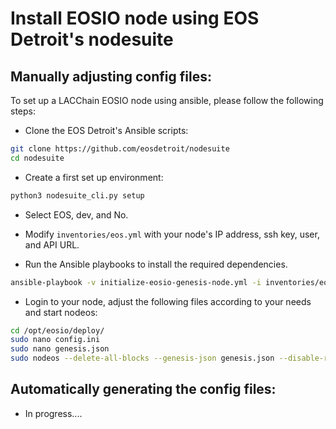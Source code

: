 # Install EOSIO node using EOS Detroit's nodesuite

## Manually adjusting config files:

To set up a LACChain EOSIO node using ansible, please follow the following steps:

* Clone the EOS Detroit's Ansible scripts:

```bash
git clone https://github.com/eosdetroit/nodesuite
cd nodesuite
```

* Create a first set up environment:

```bash
python3 nodesuite_cli.py setup
```

* Select EOS, dev, and No.

* Modify ```inventories/eos.yml``` with your node's IP address, ssh key, user, and API URL.

* Run the Ansible playbooks to install the required dependencies.

```bash
ansible-playbook -v initialize-eosio-genesis-node.yml -i inventories/eos.yml -e "target=dev" -e "testnet_name=''"
```

* Login to your node, adjust the following files according to your needs and start nodeos:

```bash
cd /opt/eosio/deploy/
sudo nano config.ini
sudo nano genesis.json
sudo nodeos --delete-all-blocks --genesis-json genesis.json --disable-replay-opts --config-dir ./ --data-dir data/
```

## Automatically generating the config files:

* In progress....
